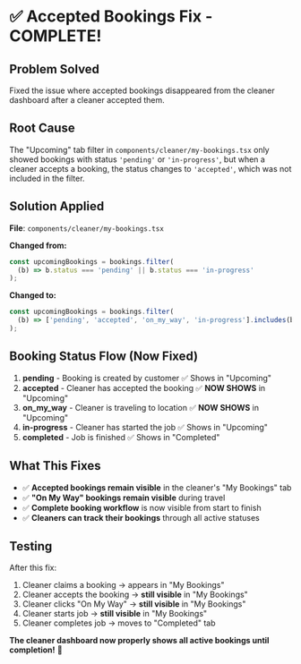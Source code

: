 # ✅ Accepted Bookings Fix - COMPLETE!

## Problem Solved
Fixed the issue where accepted bookings disappeared from the cleaner dashboard after a cleaner accepted them.

## Root Cause
The "Upcoming" tab filter in `components/cleaner/my-bookings.tsx` only showed bookings with status `'pending'` or `'in-progress'`, but when a cleaner accepts a booking, the status changes to `'accepted'`, which was not included in the filter.

## Solution Applied

**File**: `components/cleaner/my-bookings.tsx`

**Changed from:**
```typescript
const upcomingBookings = bookings.filter(
  (b) => b.status === 'pending' || b.status === 'in-progress'
);
```

**Changed to:**
```typescript
const upcomingBookings = bookings.filter(
  (b) => ['pending', 'accepted', 'on_my_way', 'in-progress'].includes(b.status)
);
```

## Booking Status Flow (Now Fixed)

1. **pending** - Booking is created by customer ✅ Shows in "Upcoming"
2. **accepted** - Cleaner has accepted the booking ✅ **NOW SHOWS** in "Upcoming"
3. **on_my_way** - Cleaner is traveling to location ✅ **NOW SHOWS** in "Upcoming"
4. **in-progress** - Cleaner has started the job ✅ Shows in "Upcoming"
5. **completed** - Job is finished ✅ Shows in "Completed"

## What This Fixes

- ✅ **Accepted bookings remain visible** in the cleaner's "My Bookings" tab
- ✅ **"On My Way" bookings remain visible** during travel
- ✅ **Complete booking workflow** is now visible from start to finish
- ✅ **Cleaners can track their bookings** through all active statuses

## Testing

After this fix:
1. Cleaner claims a booking → appears in "My Bookings"
2. Cleaner accepts the booking → **still visible** in "My Bookings"
3. Cleaner clicks "On My Way" → **still visible** in "My Bookings"
4. Cleaner starts job → **still visible** in "My Bookings"
5. Cleaner completes job → moves to "Completed" tab

**The cleaner dashboard now properly shows all active bookings until completion!** 🎉
